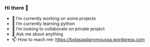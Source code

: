 ### Hi there 👋

- 🔭 I’m currently working on some projects
- 🌱 I’m currently learning python
- 👯 I’m looking to collaborate on private project
- 💬 Ask me about anything
- 📫 How to reach me: https://bolasaadanymoussa.wordpress.com
